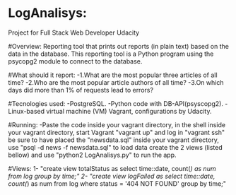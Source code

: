 # LogAnalisys:
Project for Full Stack Web Developer Udacity

#Overview:
Reporting tool that prints out reports (in plain text) based on the data in the database. This reporting tool is a Python program using the psycopg2 module to connect to the database.

#What should it report:
 -1.What are the most popular three articles of all time?
 -2.Who are the most popular article authors of all time?
 -3.On which days did more than 1% of requests lead to errors?

#Tecnologies used:
-PostgreSQL.
-Python code with DB-API(psyscopg2).
-Linux-based virtual machine (VM) Vagrant, configurations by Udacity.

#Running:
-Paste the code inside your vagrant directory, in the shell inside your vagrant directory, start Vagrant
"vagrant up" and log in "vagrant ssh" be sure to have placed the "newsdata.sql" inside your vagrant directory,
 use "psql -d news -f newsdata.sql" to load data create the 2 views (listed bellow) and use
 "python2 LogAnalisys.py" to run the app.

#Views:
1-
  "create view totalStatus as
  select time::date, count(*) as num from
  log group by time;"
2-
  "create view logFailed as
  select time::date, count(*) as num
  from log where status = '404 NOT FOUND'
  group by time;"
